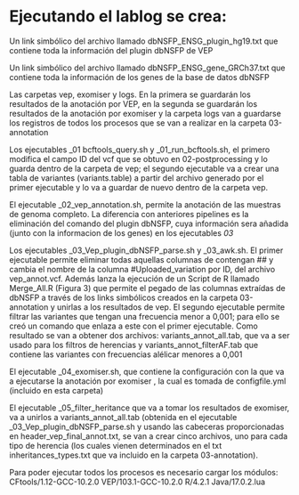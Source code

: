 # Ejecutando el lablog se crea:

Un link simbólico del archivo llamado dbNSFP_ENSG_plugin_hg19.txt que contiene toda la información del plugin dbNSFP de VEP

Un link simbólico del archivo llamado dbNSFP_ENSG_gene_GRCh37.txt que contiene toda la información de los genes de la base de datos dbNSFP

Las carpetas vep, exomiser y logs. En la primera se guardarán los resultados de la anotación por VEP, en la segunda se guardarán los resultados de la anotación por exomiser y la carpeta logs van a guardarse
los registros de todos los procesos que se van a realizar en la carpeta 03-annotation

Los ejecutables _01 bcftools_query.sh y _01_run_bcftools.sh, el primero modifica el campo ID del vcf que se obtuvo en 02-postprocessing y lo guarda dentro de la carpeta de vep; el segundo ejecutable va a 
crear una tabla de variantes (variants.table) a partir del archivo generado por el primer ejecutable y lo va a guardar de nuevo dentro de la carpeta vep. 

El ejecutable _02_vep_annotation.sh, permite la anotación de las muestras de genoma completo. La diferencia con anteriores pipelines es la eliminación del comando del plugin dbNSFP, cuya información sera
añadida (junto con la informacion de los genes) en los ejecutables _03_

Los ejecutables _03_Vep_plugin_dbNSFP_parse.sh y _03_awk.sh. El primer ejecutable permite eliminar todas aquellas columnas de contengan ## y cambia el nombre de la columna #Uploaded_variation por ID, del 
archivo vep_annot.vcf. Además lanza la ejecución de un Script de R llamado Merge_All.R (Figura 3) que permite el pegado de las columnas extraídas de dbNSFP a través de los links simbólicos creados en la 
carpeta 03-annotation y  unirlas a los resultados de vep. El segundo ejecutable permite filtrar las variantes que tengan una frecuencia menor a 0,001; para ello se creó un comando que enlaza a este con
el primer ejecutable. Como resultado se van a obtener dos archivos: variants_annot_all.tab, que va a ser usado para los filtros de herencias y variants_annot_filterAF.tab que contiene las variantes con
frecuencias alélicar menores a 0,001

El ejecutable _04_exomiser.sh, que contiene la configuración con la que va a ejecutarse la anotación por exomiser , la cual es tomada de configfile.yml (incluido en esta carpeta)

El ejecutable _05_filter_heritance que va a tomar los resultados de exomiser, va a unirlos a variants_annot_all.tab (obtenida en el ejecutable _03_Vep_plugin_dbNSFP_parse.sh y usando las cabeceras proporcionadas
en header_vep_final_annot.txt, se van a crear cinco archivos, uno para cada tipo de herencia (los cuales vienen determinados en el txt inheritances_types.txt que va incluido en la carpeta 03-annotation).

Para poder ejecutar todos los procesos es necesario cargar los módulos:
CFtools/1.12-GCC-10.2.0 
VEP/103.1-GCC-10.2.0 
R/4.2.1 
Java/17.0.2.lua
